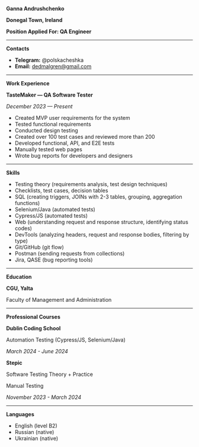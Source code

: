**Ganna Andrushchenko**

**Donegal Town, Ireland**

**Position Applied For: QA Engineer**

---

**Contacts**

- **Telegram:** @polskacheshka
- **Email:** dedmalgren@gmail.com

---

**Work Experience**

**TasteMaker — QA Software Tester**

*December 2023 — Present*

- Created MVP user requirements for the system
- Tested functional requirements
- Conducted design testing
- Created over 100 test cases and reviewed more than 200
- Developed functional, API, and E2E tests
- Manually tested web pages
- Wrote bug reports for developers and designers

---

**Skills**

- Testing theory (requirements analysis, test design techniques)
- Checklists, test cases, decision tables
- SQL (creating triggers, JOINs with 2-3 tables, grouping, aggregation functions)
- Selenium/Java (automated tests)
- Cypress/JS (automated tests)
- Web (understanding request and response structure, identifying status codes)
- DevTools (analyzing headers, request and response bodies, filtering by type)
- Git/GitHub (git flow)
- Postman (sending requests from collections)
- Jira, QASE (bug reporting tools)

---

**Education**

**CGU, Yalta**

Faculty of Management and Administration

---

**Professional Courses**

**Dublin Coding School**

Automation Testing (Cypress/JS, Selenium/Java)

*March 2024 - June 2024*

**Stepic**

Software Testing Theory + Practice

Manual Testing

*November 2023 - March 2024*

---

**Languages**

- English (level B2)
- Russian (native)
- Ukrainian (native)

